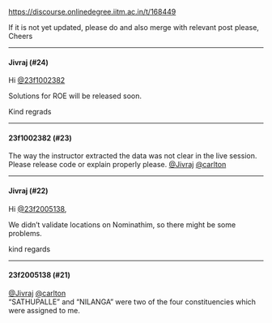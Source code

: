 https://discourse.onlinedegree.iitm.ac.in/t/168449

If it is not yet updated, please do and also merge with relevant post please, Cheers</p><hr>

<h4>Jivraj (#24)</h4>
<p>Hi <a class="mention" href="/u/23f1002382">@23f1002382</a></p>
<p>Solutions for ROE will be released soon.</p>
<p>Kind regrads</p><hr>

<h4>23f1002382 (#23)</h4>
<p>The way the instructor extracted the data was not clear in the live session. Please release code or explain properly please. <a class="mention" href="/u/jivraj">@Jivraj</a> <a class="mention" href="/u/carlton">@carlton</a></p><hr>

<h4>Jivraj (#22)</h4>
<p>Hi <a class="mention" href="/u/23f2005138">@23f2005138</a>,</p>
<p>We didn’t validate locations on Nominathim, so there might be some problems.</p>
<p>kind regards</p><hr>

<h4>23f2005138 (#21)</h4>
<p><a class="mention" href="/u/jivraj">@Jivraj</a> <a class="mention" href="/u/carlton">@carlton</a><br/>
“SATHUPALLE” and “NILANGA” were two of the four constituencies which were assigned to me.